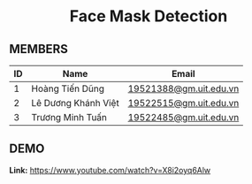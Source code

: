  <h1 align=center>Face Mask Detection</h1>

## **MEMBERS**
| ID     | Name       | Email                   |
| ------  | --------------------|-------------------------|
| 1       | Hoàng Tiến Dũng   |19521388@gm.uit.edu.vn   |
| 2       | Lê Dương Khánh Việt   |19522515@gm.uit.edu.vn   |
| 3       | Trương Minh Tuấn   |19522485@gm.uit.edu.vn   |

## **DEMO**
**Link:** https://www.youtube.com/watch?v=X8i2oyq6Alw
